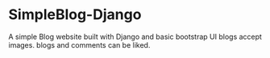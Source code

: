 # SimpleBlog-Django
A simple Blog website built with Django and basic bootstrap UI
blogs accept images. blogs and comments can be liked.
